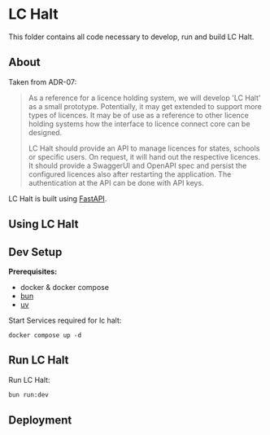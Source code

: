 # LC Halt

This folder contains all code necessary to develop, run and build LC Halt.

## About

Taken from ADR-07:

> As a reference for a licence holding system, we will develop 'LC Halt' as a small prototype.
> Potentially, it may get extended to support more types of licences.
> It may be of use as a reference to other licence holding systems how the interface to licence connect core can be designed.
>
> LC Halt should provide an API to manage licences for states, schools or specific users.
> On request, it will hand out the respective licences.
> It should provide a SwaggerUI and OpenAPI spec and persist the configured licences also after restarting the application.
> The authentication at the API can be done with API keys.

LC Halt is built using [FastAPI](https://fastapi.tiangolo.com).

## Using LC Halt

## Dev Setup

**Prerequisites:**

- docker & docker compose
- [bun](https://bun.sh/)
- [uv](https://github.com/astral-sh/uv)

Start Services required for lc halt:

```
docker compose up -d
```

## Run LC Halt

Run LC Halt:

```sh
bun run:dev
```

## Deployment

